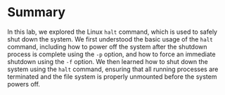 # Summary

In this lab, we explored the Linux `halt` command, which is used to safely shut down the system. We first understood the basic usage of the `halt` command, including how to power off the system after the shutdown process is complete using the `-p` option, and how to force an immediate shutdown using the `-f` option. We then learned how to shut down the system using the `halt` command, ensuring that all running processes are terminated and the file system is properly unmounted before the system powers off.
